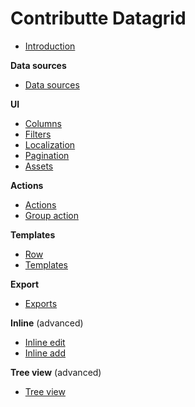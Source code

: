 # Contributte Datagrid

- [Introduction](introduction.md)

**Data sources**
- [Data sources](data-source.md)

**UI**
- [Columns](columns.md)
- [Filters](filters.md)
- [Localization](localization.md)
- [Pagination](pagination.md)
- [Assets](assets.md)

**Actions**
- [Actions](actions.md)
- [Group action](group-action.md)

**Templates**
- [Row](row.md)
- [Templates](template.md)

**Export**
- [Exports](export.md)

**Inline** (advanced)
- [Inline edit](inline-edit.md)
- [Inline add](inline-add.md)

**Tree view** (advanced)
- [Tree view](tree-view.md)

